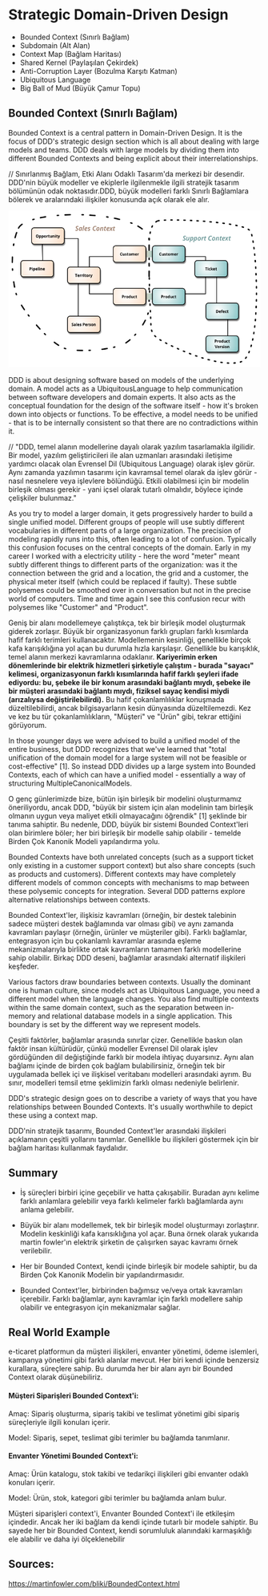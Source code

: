 # Strategic Domain-Driven Design
 - Bounded Context (Sınırlı Bağlam)
 - Subdomain (Alt Alan)
 - 	Context Map (Bağlam Haritası)
 - 	Shared Kernel (Paylaşılan Çekirdek)
 - 	Anti-Corruption Layer (Bozulma Karşıtı Katman)
 - 	Ubiquitous Language
 - 	Big Ball of Mud (Büyük Çamur Topu)

## Bounded Context (Sınırlı Bağlam)

Bounded Context is a central pattern in Domain-Driven Design. It is the focus of DDD's strategic design section which is all about dealing with large models and teams. DDD deals with large models by dividing them into different Bounded Contexts and being explicit about their interrelationships.

// Sınırlanmış Bağlam, Etki Alanı Odaklı Tasarım'da merkezi bir desendir. DDD'nin büyük modeller ve ekiplerle ilgilenmekle ilgili stratejik tasarım bölümünün odak noktasıdır.DDD, büyük modelleri farklı Sınırlı Bağlamlara bölerek ve aralarındaki ilişkiler konusunda açık olarak ele alır.

![image](https://github.com/ibrahimdoss/Domain-Driven-Design/blob/main/Images/sketch.png)

DDD is about designing software based on models of the underlying domain. A model acts as a UbiquitousLanguage to help communication between software developers and domain experts. It also acts as the conceptual foundation for the design of the software itself - how it's broken down into objects or functions. To be effective, a model needs to be unified - that is to be internally consistent so that there are no contradictions within it.

// "DDD, temel alanın modellerine dayalı olarak yazılım tasarlamakla ilgilidir. Bir model, yazılım geliştiricileri ile alan uzmanları arasındaki iletişime yardımcı olacak olan Evrensel Dil (Ubiquitous Language) olarak işlev görür. Aynı zamanda yazılımın tasarımı için kavramsal temel olarak da işlev görür - nasıl nesnelere veya işlevlere bölündüğü. Etkili olabilmesi için bir modelin birleşik olması gerekir - yani içsel olarak tutarlı olmalıdır, böylece içinde çelişkiler bulunmaz."

As you try to model a larger domain, it gets progressively harder to build a single unified model. Different groups of people will use subtly different vocabularies in different parts of a large organization. The precision of modeling rapidly runs into this, often leading to a lot of confusion. Typically this confusion focuses on the central concepts of the domain. Early in my career I worked with a electricity utility - here the word "meter" meant subtly different things to different parts of the organization: was it the connection between the grid and a location, the grid and a customer, the physical meter itself (which could be replaced if faulty). These subtle polysemes could be smoothed over in conversation but not in the precise world of computers. Time and time again I see this confusion recur with polysemes like "Customer" and "Product".

Geniş bir alanı modellemeye çalıştıkça, tek bir birleşik model oluşturmak giderek zorlaşır. Büyük bir organizasyonun farklı grupları farklı kısımlarda hafif farklı terimleri kullanacaktır. Modellemenin kesinliği, genellikle birçok kafa karışıklığına yol açan bu durumla hızla karşılaşır. Genellikle bu karışıklık, temel alanın merkezi kavramlarına odaklanır. **Kariyerimin erken dönemlerinde bir elektrik hizmetleri şirketiyle çalıştım - burada "sayacı" kelimesi, organizasyonun farklı kısımlarında hafif farklı şeyleri ifade ediyordu: bu, şebeke ile bir konum arasındaki bağlantı mıydı, şebeke ile bir müşteri arasındaki bağlantı mıydı, fiziksel sayaç kendisi miydi (arızalıysa değiştirilebilirdi).** Bu hafif çokanlamlılıklar konuşmada düzeltilebilirdi, ancak bilgisayarların kesin dünyasında düzeltilemezdi. Kez ve kez bu tür çokanlamlılıkların, "Müşteri" ve "Ürün" gibi, tekrar ettiğini görüyorum.

In those younger days we were advised to build a unified model of the entire business, but DDD recognizes that we've learned that "total unification of the domain model for a large system will not be feasible or cost-effective" [1]. So instead DDD divides up a large system into Bounded Contexts, each of which can have a unified model - essentially a way of structuring MultipleCanonicalModels.

O genç günlerimizde bize, bütün işin birleşik bir modelini oluşturmamız öneriliyordu, ancak DDD, "büyük bir sistem için alan modelinin tam birleşik olmanın uygun veya maliyet etkili olmayacağını öğrendik" [1] şeklinde bir tanıma sahiptir. Bu nedenle, DDD, büyük bir sistemi Bounded Context'leri olan birimlere böler; her biri birleşik bir modelle sahip olabilir - temelde Birden Çok Kanonik Modeli yapılandırma yolu.

Bounded Contexts have both unrelated concepts (such as a support ticket only existing in a customer support context) but also share concepts (such as products and customers). Different contexts may have completely different models of common concepts with mechanisms to map between these polysemic concepts for integration. Several DDD patterns explore alternative relationships between contexts.


Bounded Context'ler, ilişkisiz kavramları (örneğin, bir destek talebinin sadece müşteri destek bağlamında var olması gibi) ve aynı zamanda kavramları paylaşır (örneğin, ürünler ve müşteriler gibi). Farklı bağlamlar, entegrasyon için bu çokanlamlı kavramlar arasında eşleme mekanizmalarıyla birlikte ortak kavramların tamamen farklı modellerine sahip olabilir. Birkaç DDD deseni, bağlamlar arasındaki alternatif ilişkileri keşfeder.

Various factors draw boundaries between contexts. Usually the dominant one is human culture, since models act as Ubiquitous Language, you need a different model when the language changes. You also find multiple contexts within the same domain context, such as the separation between in-memory and relational database models in a single application. This boundary is set by the different way we represent models.

Çeşitli faktörler, bağlamlar arasında sınırlar çizer. Genellikle baskın olan faktör insan kültürüdür, çünkü modeller Evrensel Dil olarak işlev gördüğünden dil değiştiğinde farklı bir modela ihtiyaç duyarsınız. Aynı alan bağlamı içinde de birden çok bağlam bulabilirsiniz, örneğin tek bir uygulamada bellek içi ve ilişkisel veritabanı modelleri arasındaki ayrım. Bu sınır, modelleri temsil etme şeklimizin farklı olması nedeniyle belirlenir.

DDD's strategic design goes on to describe a variety of ways that you have relationships between Bounded Contexts. It's usually worthwhile to depict these using a context map.

DDD'nin stratejik tasarımı, Bounded Context'ler arasındaki ilişkileri açıklamanın çeşitli yollarını tanımlar. Genellikle bu ilişkileri göstermek için bir bağlam haritası kullanmak faydalıdır.

## Summary

- İş süreçleri birbiri içine geçebilir ve hatta çakışabilir. Buradan aynı kelime farklı anlamlara gelebilir veya farklı kelimeler farklı bağlamlarda aynı anlama gelebilir.

- Büyük bir alanı modellemek, tek bir birleşik model oluşturmayı zorlaştırır. Modelin keskinliği kafa karısıklığına yol açar. Buna örnek olarak yukarıda martin fowler'ın elektrik şirketin de çalışırken sayac kavramı örnek verilebilir.

- Her bir Bounded Context, kendi içinde birleşik bir modele sahiptir, bu da Birden Çok Kanonik Modelin bir yapılandırmasıdır.

- Bounded Context'ler, birbirinden bağımsız ve/veya ortak kavramları içerebilir. Farklı bağlamlar, aynı kavramlar için farklı modellere sahip olabilir ve entegrasyon için mekanizmalar sağlar.

## Real World Example

e-ticaret platformun da müşteri ilişkileri, envanter yönetimi, ödeme islemleri, kampanya yönetimi gibi farklı alanlar mevcut. Her biri kendi içinde benzersiz kurallara, süreçlere sahip. Bu durumda her bir alanı ayrı bir Bounded Context olarak düşünebiliriz.

#### Müşteri Siparişleri Bounded Context'i:

Amaç: Sipariş oluşturma, sipariş takibi ve teslimat yönetimi gibi sipariş süreçleriyle ilgili konuları içerir.

Model: Sipariş, sepet, teslimat gibi terimler bu bağlamda tanımlanır.

#### Envanter Yönetimi Bounded Context'i:

Amaç: Ürün katalogu, stok takibi ve tedarikçi ilişkileri gibi envanter odaklı konuları içerir.

Model: Ürün, stok, kategori gibi terimler bu bağlamda anlam bulur.


Müşteri siparişleri context'i, Envanter Bounded Context'i ile etkileşim içindedir. Ancak her iki bağlam da kendi içinde tutarlı bir modele sahiptir. Bu sayede her bir Bounded Context, kendi sorumluluk alanındaki karmaşıklığı ele alabilir ve daha iyi ölçeklenebilir


## Sources:

https://martinfowler.com/bliki/BoundedContext.html










